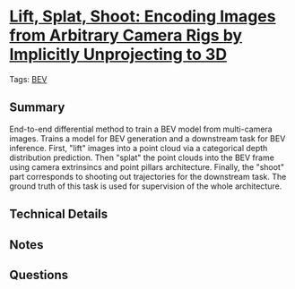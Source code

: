 



# [Lift, Splat, Shoot: Encoding Images from Arbitrary Camera Rigs by Implicitly Unprojecting to 3D](https://arxiv.org/abs/2008.05711)


Tags: [BEV](tags/bev.md)
## Summary
End-to-end differential method to train a BEV model from multi-camera images. Trains a model for BEV generation and a downstream task for BEV inference. First, "lift" images into a point cloud via a categorical depth distribution prediction. Then "splat" the point clouds into the BEV frame using camera extrinsincs and point pillars architecture. Finally, the "shoot" part corresponds to shooting out trajectories for the downstream task. The ground truth of this task is used for supervision of the whole architecture.

## Technical Details

## Notes

## Questions
